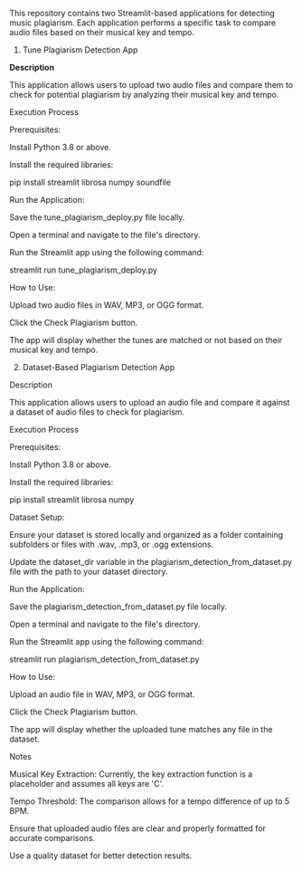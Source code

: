 This repository contains two Streamlit-based applications for detecting music plagiarism. Each application performs a specific task to compare audio files based on their musical key and tempo.

1. Tune Plagiarism Detection App

**Description**

This application allows users to upload two audio files and compare them to check for potential plagiarism by analyzing their musical key and tempo.

Execution Process

Prerequisites:

Install Python 3.8 or above.

Install the required libraries:

pip install streamlit librosa numpy soundfile

Run the Application:

Save the tune_plagiarism_deploy.py file locally.

Open a terminal and navigate to the file's directory.

Run the Streamlit app using the following command:

streamlit run tune_plagiarism_deploy.py

How to Use:

Upload two audio files in WAV, MP3, or OGG format.

Click the Check Plagiarism button.

The app will display whether the tunes are matched or not based on their musical key and tempo.

2. Dataset-Based Plagiarism Detection App

Description

This application allows users to upload an audio file and compare it against a dataset of audio files to check for plagiarism.

Execution Process

Prerequisites:

Install Python 3.8 or above.

Install the required libraries:

pip install streamlit librosa numpy

Dataset Setup:

Ensure your dataset is stored locally and organized as a folder containing subfolders or files with .wav, .mp3, or .ogg extensions.

Update the dataset_dir variable in the plagiarism_detection_from_dataset.py file with the path to your dataset directory.

Run the Application:

Save the plagiarism_detection_from_dataset.py file locally.

Open a terminal and navigate to the file's directory.

Run the Streamlit app using the following command:

streamlit run plagiarism_detection_from_dataset.py

How to Use:

Upload an audio file in WAV, MP3, or OGG format.

Click the Check Plagiarism button.

The app will display whether the uploaded tune matches any file in the dataset.

Notes

Musical Key Extraction: Currently, the key extraction function is a placeholder and assumes all keys are 'C'.

Tempo Threshold: The comparison allows for a tempo difference of up to 5 BPM.

Ensure that uploaded audio files are clear and properly formatted for accurate comparisons.

Use a quality dataset for better detection results.
